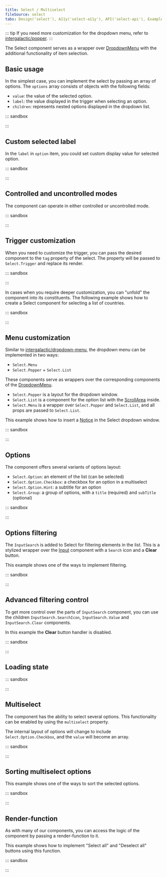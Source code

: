 ```yaml
---
title: Select / Multiselect
fileSource: select
tabs: Design('select'), A11y('select-a11y'), API('select-api'), Example('select-code'), Changelog('select-changelog')
---
```


::: tip
If you need more customization for the dropdown menu, refer to [intergalactic/popper](/utils/popper/popper).
:::

The Select component serves as a wrapper over [DropdownMenu](/components/dropdown-menu/dropdown-menu) with the additional functionality of item selection.

## Basic usage

In the simplest case, you can implement the select by passing an array of options. The `options` array consists of objects with the following fields:

- `value`: the value of the selected option.
- `label`: the value displayed in the trigger when selecting an option.
- `children`: represents nested options displayed in the dropdown list.

::: sandbox

<script lang="tsx">
  export Demo from 'stories/components/select/__stories__/docs-examples/basic_usage.tsx';
</script>

:::

## Custom selected label

In the `label` in `option` item, you could set custom display value for selected option.

::: sandbox

<script lang="tsx">
  export Demo from 'stories/components/select/__stories__/docs-examples/custom_selected_label.tsx';
</script>

:::

## Controlled and uncontrolled modes

The component can operate in either controlled or uncontrolled mode.

::: sandbox

<script lang="tsx">
  export Demo from 'stories/components/select/__stories__/docs-examples/controlled_and_uncontrolled_modes.tsx';
</script>

:::

## Trigger customization

When you need to customize the trigger, you can pass the desired component to the `tag` property of the select. The property will be passed to `Select.Trigger` and replace its render.

::: sandbox

<script lang="tsx">
  export Demo from 'stories/components/select/__stories__/docs-examples/trigger_customization.tsx';
</script>

:::

In cases when you require deeper customization, you can "unfold" the component into its constituents. The following example shows how to create a Select component for selecting a list of countries.

::: sandbox

<script lang="tsx">
  export Demo from 'stories/components/select/__stories__/docs-examples/trigger_customization_deep.tsx';
</script>

:::

## Menu customization

Similar to [intergalactic/dropdown-menu](/components/dropdown-menu/dropdown-menu), the dropdown menu can be implemented in two ways:

- `Select.Menu`
- `Select.Popper` + `Select.List`

These components serve as wrappers over the corresponding components of the [DropdownMenu](/components/dropdown-menu/dropdown-menu).

- `Select.Popper` is a layout for the dropdown window.
- `Select.List` is a component for the option list with the [ScrollArea](/components/scroll-area/scroll-area) inside.
- `Select.Menu` is a wrapper over `Select.Popper` and `Select.List`, and all props are passed to `Select.List`.

This example shows how to insert a [Notice](/components/notice/notice) in the Select dropdown window.

::: sandbox

<script lang="tsx">
  export Demo from 'stories/components/select/__stories__/docs-examples/dropdownmenu_customization.tsx';
</script>

:::

## Options

The component offers several variants of options layout:

- `Select.Option`: an element of the list (can be selected)
- `Select.Option.Checkbox`: a checkbox for an option in a multiselect
- `Select.Option.Hint`: a subtitle for an option
- `Select.Group`: a group of options, with a `title` (required) and `subTitle` (optional)

::: sandbox

<script lang="tsx">
  export Demo from 'stories/components/select/__stories__/docs-examples/options.tsx';
</script>

:::

## Options filtering

The `InputSearch` is added to Select for filtering elements in the list. This is a stylized wrapper over the [Input](/components/input/input) component with a `Search` icon and a **Clear** button.

This example shows one of the ways to implement filtering.

::: sandbox

<script lang="tsx">
  export Demo from 'stories/components/select/__stories__/docs-examples/options_filtering.tsx';
</script>

:::

## Advanced filtering control

To get more control over the parts of `InputSearch` component, you can use the children `InputSearch.SearchIcon`, `InputSearch.Value` and `InputSearch.Clear` components.

In this example the **Clear** button handler is disabled.

::: sandbox

<script lang="tsx">
  export Demo from 'stories/components/select/__stories__/docs-examples/advanced_filtering_control.tsx';
</script>

:::

## Loading state

::: sandbox

<script lang="tsx">
  export Demo from 'stories/components/select/__stories__/docs-examples/loading_state.tsx';
</script>

:::

## Multiselect

The component has the ability to select several options. This functionality can be enabled by using the `multiselect` property.

The internal layout of options will change to include `Select.Option.Checkbox`, and the `value` will become an array.

::: sandbox

<script lang="tsx">
  export Demo from 'stories/components/select/__stories__/docs-examples/multiselect.tsx';
</script>

:::

## Sorting multiselect options

This example shows one of the ways to sort the selected options.

::: sandbox

<script lang="tsx">
  export Demo from 'stories/components/select/__stories__/docs-examples/sorting_multiselect_options.tsx';
</script>

:::

## Render-function

As with many of our components, you can access the logic of the component by passing a render-function to it.

This example shows how to implement "Select all" and "Deselect all" buttons using this function.

::: sandbox

<script lang="tsx">
  export Demo from 'stories/components/select/__stories__/docs-examples/render_function.tsx';
</script>

:::

